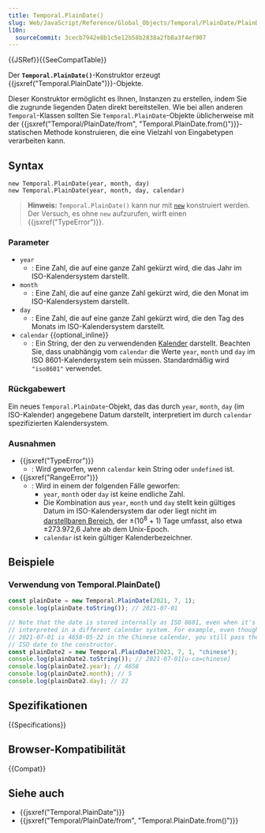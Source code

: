```yaml
---
title: Temporal.PlainDate()
slug: Web/JavaScript/Reference/Global_Objects/Temporal/PlainDate/PlainDate
l10n:
  sourceCommit: 3cecb7942e8b1c5e12b58b2838a2fb8a3f4ef907
---
```


{{JSRef}}{{SeeCompatTable}}

Der **`Temporal.PlainDate()`**-Konstruktor erzeugt {{jsxref("Temporal.PlainDate")}}-Objekte.

Dieser Konstruktor ermöglicht es Ihnen, Instanzen zu erstellen, indem Sie die zugrunde liegenden Daten direkt bereitstellen. Wie bei allen anderen `Temporal`-Klassen sollten Sie `Temporal.PlainDate`-Objekte üblicherweise mit der {{jsxref("Temporal/PlainDate/from", "Temporal.PlainDate.from()")}}-statischen Methode konstruieren, die eine Vielzahl von Eingabetypen verarbeiten kann.

## Syntax

```js-nolint
new Temporal.PlainDate(year, month, day)
new Temporal.PlainDate(year, month, day, calendar)
```

> **Hinweis:** `Temporal.PlainDate()` kann nur mit [`new`](/de/docs/Web/JavaScript/Reference/Operators/new) konstruiert werden. Der Versuch, es ohne `new` aufzurufen, wirft einen {{jsxref("TypeError")}}.

### Parameter

- `year`
  - : Eine Zahl, die auf eine ganze Zahl gekürzt wird, die das Jahr im ISO-Kalendersystem darstellt.
- `month`
  - : Eine Zahl, die auf eine ganze Zahl gekürzt wird, die den Monat im ISO-Kalendersystem darstellt.
- `day`
  - : Eine Zahl, die auf eine ganze Zahl gekürzt wird, die den Tag des Monats im ISO-Kalendersystem darstellt.
- `calendar` {{optional_inline}}
  - : Ein String, der den zu verwendenden [Kalender](/de/docs/Web/JavaScript/Reference/Global_Objects/Temporal#calendars) darstellt. Beachten Sie, dass unabhängig vom `calendar` die Werte `year`, `month` und `day` im ISO 8601-Kalendersystem sein müssen. Standardmäßig wird `"iso8601"` verwendet.

### Rückgabewert

Ein neues `Temporal.PlainDate`-Objekt, das das durch `year`, `month`, `day` (im ISO-Kalender) angegebene Datum darstellt, interpretiert im durch `calendar` spezifizierten Kalendersystem.

### Ausnahmen

- {{jsxref("TypeError")}}
  - : Wird geworfen, wenn `calendar` kein String oder `undefined` ist.
- {{jsxref("RangeError")}}
  - : Wird in einem der folgenden Fälle geworfen:
    - `year`, `month` oder `day` ist keine endliche Zahl.
    - Die Kombination aus `year`, `month` und `day` stellt kein gültiges Datum im ISO-Kalendersystem dar oder liegt nicht im [darstellbaren Bereich](/de/docs/Web/JavaScript/Reference/Global_Objects/Temporal#representable_dates), der ±(10<sup>8</sup> + 1) Tage umfasst, also etwa ±273.972,6 Jahre ab dem Unix-Epoch.
    - `calendar` ist kein gültiger Kalenderbezeichner.

## Beispiele

### Verwendung von Temporal.PlainDate()

```js
const plainDate = new Temporal.PlainDate(2021, 7, 1);
console.log(plainDate.toString()); // 2021-07-01

// Note that the date is stored internally as ISO 8601, even when it's
// interpreted in a different calendar system. For example, even though
// 2021-07-01 is 4658-05-22 in the Chinese calendar, you still pass the
// ISO date to the constructor.
const plainDate2 = new Temporal.PlainDate(2021, 7, 1, "chinese");
console.log(plainDate2.toString()); // 2021-07-01[u-ca=chinese]
console.log(plainDate2.year); // 4658
console.log(plainDate2.month); // 5
console.log(plainDate2.day); // 22
```

## Spezifikationen

{{Specifications}}

## Browser-Kompatibilität

{{Compat}}

## Siehe auch

- {{jsxref("Temporal.PlainDate")}}
- {{jsxref("Temporal/PlainDate/from", "Temporal.PlainDate.from()")}}
